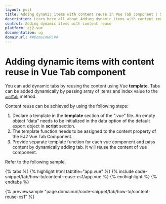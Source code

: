 ```yaml
---
layout: post
title: Adding dynamic items with content reuse in Vue Tab component | Syncfusion
description: Learn here all about Adding dynamic items with content reuse in Syncfusion Vue Tab component of Syncfusion Essential JS 2 and more.
control: Adding dynamic items with content reuse 
platform: ej2-vue
documentation: ug
domainurl: ##DomainURL##
---
```


# Adding dynamic items with content reuse in Vue Tab component

You can add dynamic tabs by reusing the content using Vue **template**. Tabs can be added dynamically by passing array of items and index value to the [`addTab`](https://ej2.syncfusion.com/vue/documentation/api/tab#addtab) method.

Content reuse can be achieved by using the following steps:
1. Declare a template in the **template** section of the “.vue” file. An empty object “data” needs to be initialized in the data option of the default export object in **script** section.
2. The template function needs to be assigned to the content property of the EJ2 Vue Tab Component.
3. Provide separate template function for each vue component
and pass content by dynamically adding tab. It will reuse the content of vue component.

Refer to the following sample.

{% tabs %}
{% highlight html tabtitle="app.vue" %}
{% include code-snippet/tab/how-to/content-reuse-cs1/app.vue %}
{% endhighlight %}
{% endtabs %}
        
{% previewsample "page.domainurl/code-snippet/tab/how-to/content-reuse-cs1" %}